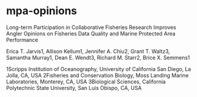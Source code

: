 # mpa-opinions

Long-term Participation in Collaborative Fisheries Research Improves Angler Opinions on Fisheries Data Quality and Marine Protected Area Performance 

Erica T. Jarvis1, Allison Kellum1, Jennifer A. Chiu2, Grant T. Waltz3, Samantha Murray1, Dean E. Wendt3, Richard M. Starr2, Brice X. Semmens1

1Scripps Institution of Oceanography, University of California San Diego, La Jolla, CA, USA
2Fisheries and Conservation Biology, Moss Landing Marine Laboratories, Monterey, CA, USA
3Biological Sciences, California Polytechnic State University, San Luis Obispo, CA, USA
